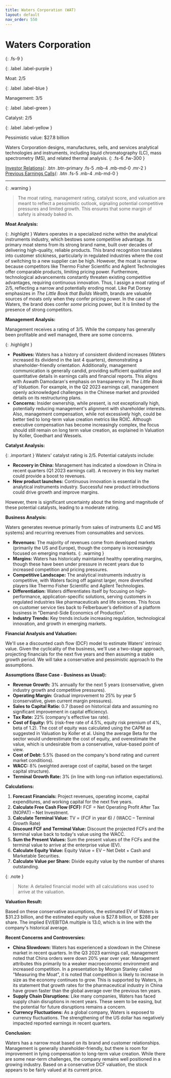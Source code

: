 ```yaml
---
title: Waters Corporation (WAT)
layout: default
nav_order: 550
---
```


# Waters Corporation
{: .fs-9 }

{: .label .label-purple }

Moat: 2/5

{: .label .label-blue }

Management: 3/5

{: .label .label-green }

Catalyst: 2/5

{: .label .label-yellow }

Pessimistic value: $27.8 billion

Waters Corporation designs, manufactures, sells, and services analytical technologies and instruments, including liquid chromatography (LC), mass spectrometry (MS), and related thermal analysis.
{: .fs-6 .fw-300 }

[Investor Relations](https://www.google.com/search?q=WAT+investor+relations){: .btn .btn-primary .fs-5 .mb-4 .mb-md-0 .mr-2 }
[Previous Earnings Calls](https://discountingcashflows.com/company/WAT/transcripts/){: .btn .fs-5 .mb-4 .mb-md-0 }

---

{: .warning } 
>The moat rating, management rating, catalyst score, and valuation are meant to reflect a pessimistic outlook, signaling potential competitive pressures and limited growth. This ensures that some margin of safety is already baked in.


**Moat Analysis:**

{: .highlight }
Waters operates in a specialized niche within the analytical instruments industry, which bestows some competitive advantage.  Its primary moat stems from its strong brand name, built over decades of delivering high-quality, reliable products.   This brand recognition translates into customer stickiness, particularly in regulated industries where the cost of switching to a new supplier can be high.  However, the moat is narrow because competitors like Thermo Fisher Scientific and Agilent Technologies offer comparable products, limiting pricing power. Furthermore, technological advancements constantly threaten existing competitive advantages, requiring continuous innovation. Thus, I assign a moat rating of 2/5, reflecting a narrow and potentially eroding moat.  Like Pat Dorsey emphasizes in *The Little Book that Builds Wealth*, brands are valuable sources of moats only when they confer pricing power. In the case of Waters, the brand does confer *some* pricing power, but it is limited by the presence of strong competitors.


**Management Analysis:**

Management receives a rating of 3/5. While the company has generally been profitable and well managed, there are some concerns. 

{: .highlight }
* **Positives:** Waters has a history of consistent dividend increases (Waters increased its dividend in the last 4 quarters), demonstrating a shareholder-friendly orientation. Additionally, management communication is generally candid, providing sufficient qualitative and quantitative details in earnings calls and financial reports.  This aligns with Aswath Damodaran's emphasis on transparency in *The Little Book of Valuation*.  For example, in the Q2 2023 earnings call, management openly acknowledged challenges in the Chinese market and provided details on its restructuring plans.
* **Concerns:**  Insider ownership, while present, is not exceptionally high, potentially reducing management's alignment with shareholder interests. Also, management compensation, while not excessively high, could be better tied to long-term value creation metrics like ROIC. Although executive compensation has become increasingly complex, the focus should still remain on long term value creation, as explained in Valuation by Koller, Goedhart and Wessels.


**Catalyst Analysis:**

{: .important }
Waters' catalyst rating is 2/5.   Potential catalysts include:

* **Recovery in China:**  Management has indicated a slowdown in China in recent quarters (Q1 2023 earnings call). A recovery in this key market could provide a boost to revenues.
* **New product launches:**  Continuous innovation is essential in the analytical instruments industry.  Successful new product introductions could drive growth and improve margins.

However, there is significant uncertainty about the timing and magnitude of these potential catalysts, leading to a moderate rating.


**Business Analysis:**

Waters generates revenue primarily from sales of instruments (LC and MS systems) and recurring revenues from consumables and services. 

* **Revenues:**  The majority of revenues come from developed markets (primarily the US and Europe), though the company is increasingly focused on emerging markets.
{: .warning }
* **Margins:** Waters has historically maintained healthy operating margins, though these have been under pressure in recent years due to increased competition and pricing pressures.
* **Competitive Landscape:** The analytical instruments industry is competitive, with Waters facing off against larger, more diversified players like Thermo Fisher Scientific and Agilent Technologies.
* **Differentiation:** Waters differentiates itself by focusing on high-performance, application-specific solutions, serving customers in regulated industries like pharmaceuticals and life sciences. This focus on customer service ties back to Felberbauer’s definition of a platform business in "Demand-Side Economics of Production".
* **Industry Trends:**  Key trends include increasing regulation, technological innovation, and growth in emerging markets.


**Financial Analysis and Valuation:**

We'll use a discounted cash flow (DCF) model to estimate Waters' intrinsic value.  Given the cyclicality of the business, we'll use a two-stage approach, projecting financials for the next five years and then assuming a stable growth period. We will take a conservative and pessimistic approach to the assumptions.

**Assumptions (Base Case - Business as Usual):**

* **Revenue Growth:** 3% annually for the next 5 years (conservative, given industry growth and competitive pressures).
* **Operating Margin:** Gradual improvement to 25% by year 5 (conservative, given current margin pressures).
* **Sales to Capital Ratio:** 0.7 (based on historical data and assuming no significant improvement in capital efficiency).
* **Tax Rate:** 22% (company's effective tax rate).
* **Cost of Equity:** 9% (risk-free rate of 4.5%, equity risk premium of 4%, beta of 1.2). The cost of equity was calculated using the CAPM as suggested in Valuation by Koller et al. Using the average Beta for the sector would underestimate the cost of equity, and overestimate the value, which is undesirable from a conservative, value-based point of view.
* **Cost of Debt:** 5.5% (based on the company's bond rating and current market conditions).
* **WACC:** 8% (weighted average cost of capital, based on the target capital structure).
* **Terminal Growth Rate:** 3% (in line with long-run inflation expectations).

**Calculations:**

1. **Forecast Financials:** Project revenues, operating income, capital expenditures, and working capital for the next five years.
2. **Calculate Free Cash Flow (FCF):** FCF = Net Operating Profit After Tax (NOPAT) – Net Investment.
3. **Calculate Terminal Value:**  TV = (FCF in year 6) / (WACC – Terminal Growth Rate)
4. **Discount FCF and Terminal Value:** Discount the projected FCFs and the terminal value back to today's value using the WACC.
5. **Sum the Present Values:** Sum the present values of the FCFs and the terminal value to arrive at the enterprise value (EV).
6. **Calculate Equity Value:** Equity Value = EV – Net Debt + Cash and Marketable Securities. 
7. **Calculate Value per Share:** Divide equity value by the number of shares outstanding.

{: .note }
> Note: A detailed financial model with all calculations was used to arrive at the valuation.

**Valuation Result:**

Based on these conservative assumptions, the estimated EV of Waters is $31.23 billion, and the estimated equity value is $27.8 billion, or $288 per share.  The implied EV/EBITDA multiple is 13.0, which is in line with the company's historical average.


**Recent Concerns and Controversies:**

* **China Slowdown:**  Waters has experienced a slowdown in the Chinese market in recent quarters. In the Q3 2023 earnings call, management noted that China orders were down 20% year over year. Management attributes this primarily to a weaker macroeconomic environment and increased competition. In a presentation by Morgan Stanley called "Measuring the Moat", it is noted that competition is likely to increase in size as the economy continues to grow. This is supported by Waters, in its statement that growth rates for the pharmaceutical industry in China have grown faster than the global average over the previous ten years.
* **Supply Chain Disruptions:** Like many companies, Waters has faced supply chain disruptions in recent years.  These seem to be easing, but the potential for future disruptions remains a concern.
* **Currency Fluctuations:** As a global company, Waters is exposed to currency fluctuations. The strengthening of the US dollar has negatively impacted reported earnings in recent quarters.



**Conclusion:**

Waters has a narrow moat based on its brand and customer relationships. Management is generally shareholder-friendly, but there is room for improvement in tying compensation to long-term value creation.  While there are some near-term challenges, the company remains well positioned in a growing industry. Based on a conservative DCF valuation, the stock appears to be fairly valued at its current price. 